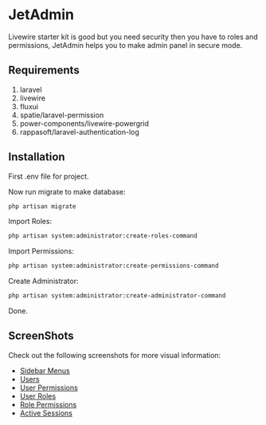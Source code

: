 # JetAdmin

Livewire starter kit is good but you need security then you have to roles and permissions, JetAdmin helps you to make admin panel in secure mode.

## Requirements

1. laravel
2. livewire
2. fluxui
3. spatie/laravel-permission
4. power-components/livewire-powergrid
4. rappasoft/laravel-authentication-log

## Installation
First .env file for project.

Now run migrate to make database:
```bash
php artisan migrate
```

Import Roles:
```bash
php artisan system:administrator:create-roles-command
```

Import Permissions:
```bash
php artisan system:administrator:create-permissions-command
```

Create Administrator:
```bash
php artisan system:administrator:create-administrator-command
```

Done.

## ScreenShots
Check out the following screenshots for more visual information:

- [Sidebar Menus](screenshot/sidebar-menus.jpg)
- [Users](screenshot/users.jpg)
- [User Permissions](screenshot/user-permissions.jpg)
- [User Roles](screenshot/user-roles.jpg)
- [Role Permissions](screenshot/role-permissions.jpg)
- [Active Sessions](screenshot/active-sessions.jpg)
